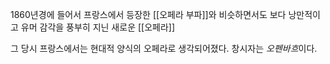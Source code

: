 1860년경에 들어서 프랑스에서 등장한 [[오페라 부파]]와 비슷하면서도 보다 낭만적이고 유머 감각을 풍부히 지닌 새로운 [[오페라]]

그 당시 프랑스에서는 현대적 양식의 오페라로 생각되어졌다. 창시자는 *오펜바흐*이다. 